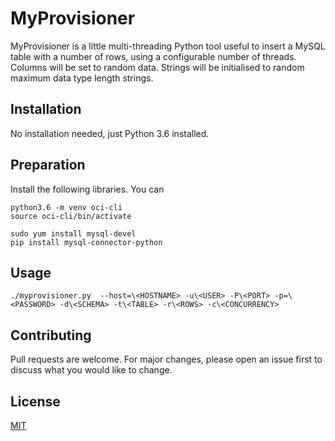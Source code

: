 # MyProvisioner

MyProvisioner is a little multi-threading Python tool useful to insert a MySQL table with a number of rows, using a configurable number of threads.
Columns will be set to random data.
Strings will be initialised to random maximum data type length strings.


## Installation

No installation needed, just Python 3.6 installed.


## Preparation

Install the following libraries. You can 

```
python3.6 -m venv oci-cli
source oci-cli/bin/activate

sudo yum install mysql-devel
pip install mysql-connector-python
```

## Usage
```
./myprovisioner.py  --host=\<HOSTNAME> -u\<USER> -P\<PORT> -p=\<PASSWORD> -d\<SCHEMA> -t\<TABLE> -r\<ROWS> -c\<CONCURRENCY>
```

## Contributing
Pull requests are welcome. For major changes, please open an issue first to discuss what you would like to change.


## License
[MIT](https://choosealicense.com/licenses/mit/)

